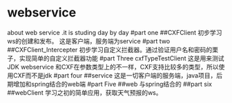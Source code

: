 # webservice
about web service  .it is studing day by day
#part one 
##CXFClient
初步学习ws的创建和发布。
这是客户端，服务端为service
#part two 
##CXFClient_Intercepter
初步学习自定义拦截器。通过验证用户名和密码的栗子，实现简单的自定义拦截器功能
#part Three cxfTypeTestClient
这是用来测试JDK webservice 和CXF在参数类型上的不一样，CXF支持比较多的类型，所以使用CXF而不是jdk
#part four 
##service
这是一切客户端的服务端，java项目，后期增加和spring结合的web端
#part Five
##web
与spring结合的
##part six 
##webClient 
学习之初的简单应用，获取天气预报的ws。



